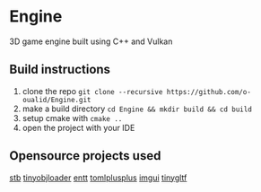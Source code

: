 # Engine

3D game engine built using C++ and Vulkan 

## Build instructions

1. clone the repo ```git clone --recursive https://github.com/o-oualid/Engine.git```
2. make a build directory ```cd Engine && mkdir build && cd build```
3. setup cmake with ```cmake ..```
4. open the project with your IDE

## Opensource projects used
[stb](https://github.com/nothings/stb)
[tinyobjloader](https://github.com/tinyobjloader/tinyobjloader)
[entt](https://github.com/skypjack/entt)
[tomlplusplus](https://github.com/marzer/tomlplusplus)
[imgui](https://github.com/ocornut/imgui)
[tinygltf](https://github.com/syoyo/tinygltf)